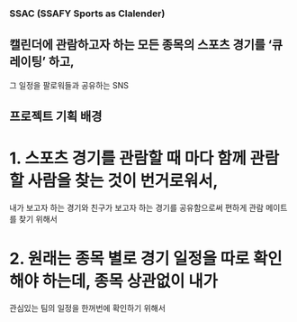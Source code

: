 ### SSAC (SSAFY Sports as Clalender)

## 캘린더에 관람하고자 하는 모든 종목의 스포츠 경기를 ‘큐레이팅’ 하고, 
그 일정을 팔로워들과 공유하는 SNS

## 프로젝트 기획 배경
# 1. 스포츠 경기를 관람할 때 마다 함께 관람할 사람을 찾는 것이 번거로워서, 
내가 보고자 하는 경기와 친구가 보고자 하는 경기를 공유함으로써 편하게 관람 
메이트를 찾기 위해서
# 2. 원래는 종목 별로 경기 일정을 따로 확인해야 하는데, 종목 상관없이 내가 
관심있는 팀의 일정을 한꺼번에 확인하기 위해서